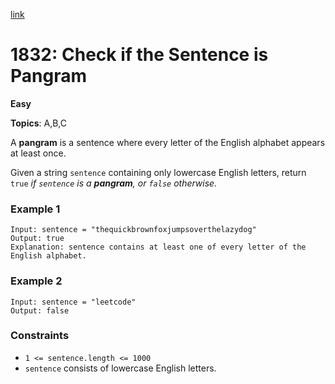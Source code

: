 [link](https://leetcode.com/problems/check-if-the-sentence-is-pangram/)

# 1832: Check if the Sentence is Pangram

**Easy**

**Topics**: A,B,C

A **pangram** is a sentence where every letter of the English alphabet appears at least once.

Given a string `sentence` containing only lowercase English letters, return `true` _if `sentence` is a **pangram**, or `false` otherwise._

### Example 1

```
Input: sentence = "thequickbrownfoxjumpsoverthelazydog"
Output: true
Explanation: sentence contains at least one of every letter of the English alphabet.
```

### Example 2

```
Input: sentence = "leetcode"
Output: false
```

### Constraints

- `1 <= sentence.length <= 1000`
- `sentence` consists of lowercase English letters.
